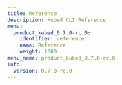 ```yaml
---
title: Reference
description: Kubed CLI Reference
menu:
  product_kubed_0.7.0-rc.0:
    identifier: reference
    name: Reference
    weight: 1000
menu_name: product_kubed_0.7.0-rc.0
info:
  version: 0.7.0-rc.0
---
```


